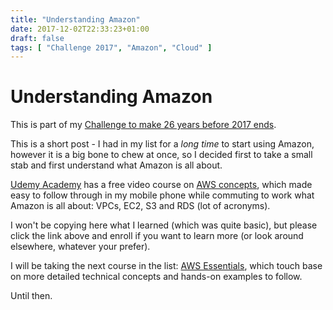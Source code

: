 ```yaml
---
title: "Understanding Amazon"
date: 2017-12-02T22:33:23+01:00
draft: false
tags: [ "Challenge 2017", "Amazon", "Cloud" ]
---
```


# Understanding Amazon

This is part of my [Challenge to make 26 years before 2017 ends](https://github.com/alignan/things-to-do/blob/master/README.md).

This is a short post - I had in my list for a _long time_ to start using Amazon, however it is a big bone to chew at once, so I decided first to take a small stab and first understand what Amazon is all about.

[Udemy Academy](https://www.udemy.com) has a free video course on [AWS concepts](https://www.udemy.com/aws-concepts/learn/v4/content), which made easy to follow through in my mobile phone while commuting to work what Amazon is all about: VPCs, EC2, S3 and RDS (lot of acronyms).

I won't be copying here what I learned (which was quite basic), but please click the link above and enroll if you want to learn more (or look around elsewhere, whatever your prefer).

I will be taking the next course in the list: [AWS Essentials](https://www.udemy.com/aws-essentials/learn/v4/overview), which touch base on more detailed technical concepts and hands-on examples to follow.

Until then.
